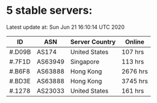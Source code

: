 # 5 stable servers:

Latest update at: Sun Jun 21 16:10:14 UTC 2020

| ID | ASN | Server Country | Online |
| -- | --- | -------------- | ------ |
| #.D09B | AS174 | United States | 107 hrs |
| #.7F1D | AS63949 | Singapore | 113 hrs |
| #.B6F8 | AS63888 | Hong Kong | 2676 hrs |
| #.BD3E | AS63888 | Hong Kong | 3745 hrs |
| #.1278 | AS23033 | United States | 161 hrs |

